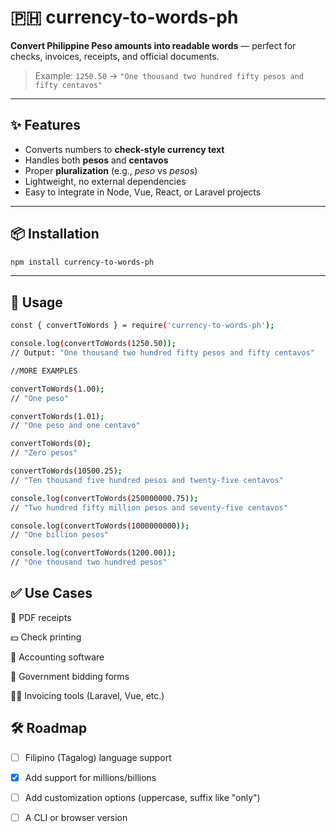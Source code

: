 # 🇵🇭 currency-to-words-ph

**Convert Philippine Peso amounts into readable words** — perfect for checks, invoices, receipts, and official documents.

> Example: `1250.50` → `"One thousand two hundred fifty pesos and fifty centavos"`

---

## ✨ Features

- Converts numbers to **check-style currency text**
- Handles both **pesos** and **centavos**
- Proper **pluralization** (e.g., *peso* vs *pesos*)
- Lightweight, no external dependencies
- Easy to integrate in Node, Vue, React, or Laravel projects

---

## 📦 Installation

```bash
npm install currency-to-words-ph
```

---

## 🚀 Usage

```bash
const { convertToWords } = require('currency-to-words-ph');

console.log(convertToWords(1250.50));
// Output: "One thousand two hundred fifty pesos and fifty centavos"

//MORE EXAMPLES

convertToWords(1.00);
// "One peso"

convertToWords(1.01);
// "One peso and one centavo"

convertToWords(0);
// "Zero pesos"

convertToWords(10500.25);
// "Ten thousand five hundred pesos and twenty-five centavos"

console.log(convertToWords(250000000.75));
// "Two hundred fifty million pesos and seventy-five centavos"

console.log(convertToWords(1000000000));
// "One billion pesos"

console.log(convertToWords(1200.00));
// "One thousand two hundred pesos"

```

## ✅ Use Cases

🧾 PDF receipts

💵 Check printing

🧮 Accounting software

📃 Government bidding forms

🧑‍💼 Invoicing tools (Laravel, Vue, etc.)

## 🛠 Roadmap

- [ ] Filipino (Tagalog) language support

- [x] Add support for millions/billions 

- [ ] Add customization options (uppercase, suffix like "only")
- [ ] A CLI or browser version 
